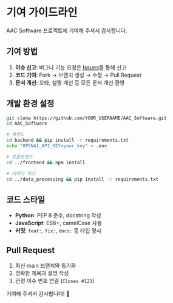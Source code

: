 # 기여 가이드라인

AAC Software 프로젝트에 기여해 주셔서 감사합니다.

## 기여 방법

1. **이슈 신고**: 버그나 기능 요청은 [Issues](../../issues)를 통해 신고
2. **코드 기여**: Fork → 브랜치 생성 → 수정 → Pull Request
3. **문서 개선**: 오타, 설명 개선 등 모든 문서 개선 환영

## 개발 환경 설정

```bash
git clone https://github.com/YOUR_USERNAME/AAC_Software.git
cd AAC_Software

# 백엔드
cd backend && pip install -r requirements.txt
echo "OPENAI_API_KEY=your_key" > .env

# 프론트엔드
cd ../frontend && npm install

# 데이터 처리
cd ../data_processing && pip install -r requirements.txt
```

## 코드 스타일

- **Python**: PEP 8 준수, docstring 작성
- **JavaScript**: ES6+, camelCase 사용
- **커밋**: `feat:`, `fix:`, `docs:` 등 타입 명시

## Pull Request

1. 최신 main 브랜치와 동기화
2. 명확한 제목과 설명 작성
3. 관련 이슈 번호 연결 (`Closes #123`)

기여해 주셔서 감사합니다! 🎉

